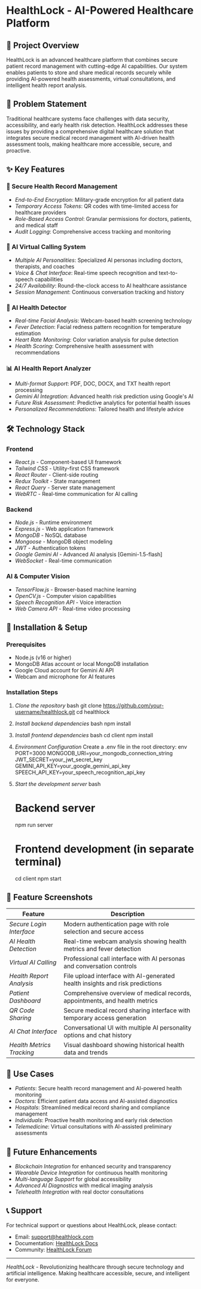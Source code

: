 # HealthLock - AI-Powered Healthcare Platform

## 📖 Project Overview

HealthLock is an advanced healthcare platform that combines secure patient record management with cutting-edge AI capabilities. Our system enables patients to store and share medical records securely while providing AI-powered health assessments, virtual consultations, and intelligent health report analysis.

## 🎯 Problem Statement

Traditional healthcare systems face challenges with data security, accessibility, and early health risk detection. HealthLock addresses these issues by providing a comprehensive digital healthcare solution that integrates secure medical record management with AI-driven health assessment tools, making healthcare more accessible, secure, and proactive.

## ✨ Key Features

### 🔐 Secure Health Record Management
- *End-to-End Encryption*: Military-grade encryption for all patient data
- *Temporary Access Tokens*: QR codes with time-limited access for healthcare providers
- *Role-Based Access Control*: Granular permissions for doctors, patients, and medical staff
- *Audit Logging*: Comprehensive access tracking and monitoring

### 🤖 AI Virtual Calling System
- *Multiple AI Personalities*: Specialized AI personas including doctors, therapists, and coaches
- *Voice & Chat Interface*: Real-time speech recognition and text-to-speech capabilities
- *24/7 Availability*: Round-the-clock access to AI healthcare assistance
- *Session Management*: Continuous conversation tracking and history

### 🏥 AI Health Detector
- *Real-time Facial Analysis*: Webcam-based health screening technology
- *Fever Detection*: Facial redness pattern recognition for temperature estimation
- *Heart Rate Monitoring*: Color variation analysis for pulse detection
- *Health Scoring*: Comprehensive health assessment with recommendations

### 📊 AI Health Report Analyzer
- *Multi-format Support*: PDF, DOC, DOCX, and TXT health report processing
- *Gemini AI Integration*: Advanced health risk prediction using Google's AI
- *Future Risk Assessment*: Predictive analytics for potential health issues
- *Personalized Recommendations*: Tailored health and lifestyle advice

## 🛠 Technology Stack

### Frontend
- *React.js* - Component-based UI framework
- *Tailwind CSS* - Utility-first CSS framework
- *React Router* - Client-side routing
- *Redux Toolkit* - State management
- *React Query* - Server state management
- *WebRTC* - Real-time communication for AI calling

### Backend
- *Node.js* - Runtime environment
- *Express.js* - Web application framework
- *MongoDB* - NoSQL database
- *Mongoose* - MongoDB object modeling
- *JWT* - Authentication tokens
- *Google Gemini AI* - Advanced AI analysis [Gemini-1.5-flash]
- *WebSocket* - Real-time communication

### AI & Computer Vision
- *TensorFlow.js* - Browser-based machine learning
- *OpenCV.js* - Computer vision capabilities
- *Speech Recognition API* - Voice interaction
- *Web Camera API* - Real-time video processing

## 🚀 Installation & Setup

### Prerequisites
- Node.js (v16 or higher)
- MongoDB Atlas account or local MongoDB installation
- Google Cloud account for Gemini AI API
- Webcam and microphone for AI features

### Installation Steps

1. *Clone the repository*
   bash
   git clone https://github.com/your-username/healthlock.git
   cd healthlock
   

2. *Install backend dependencies*
   bash
   npm install
   

3. *Install frontend dependencies*
   bash
   cd client
   npm install
   

4. *Environment Configuration*
   Create a .env file in the root directory:
   env
   PORT=3000
   MONGODB_URI=your_mongodb_connection_string
   JWT_SECRET=your_jwt_secret_key
   GEMINI_API_KEY=your_google_gemini_api_key
   SPEECH_API_KEY=your_speech_recognition_api_key
   

5. *Start the development server*
   bash
   # Backend server
   npm run server
   
   # Frontend development (in separate terminal)
   cd client
   npm start
   

## 📸 Feature Screenshots

| Feature | Description |
|---------|------------------------|
| *Secure Login Interface* | Modern authentication page with role selection and secure access |
| *AI Health Detection* | Real-time webcam analysis showing health metrics and fever detection |
| *Virtual AI Calling* | Professional call interface with AI personas and conversation controls |
| *Health Report Analysis* | File upload interface with AI-generated health insights and risk predictions |
| *Patient Dashboard* | Comprehensive overview of medical records, appointments, and health metrics |
| *QR Code Sharing* | Secure medical record sharing interface with temporary access generation |
| *AI Chat Interface* | Conversational UI with multiple AI personality options and chat history |
| *Health Metrics Tracking* | Visual dashboard showing historical health data and trends |

## 🎯 Use Cases

- *Patients*: Secure health record management and AI-powered health monitoring
- *Doctors*: Efficient patient data access and AI-assisted diagnostics
- *Hospitals*: Streamlined medical record sharing and compliance management
- *Individuals*: Proactive health monitoring and early risk detection
- *Telemedicine*: Virtual consultations with AI-assisted preliminary assessments

## 🔮 Future Enhancements

- *Blockchain Integration* for enhanced security and transparency
- *Wearable Device Integration* for continuous health monitoring
- *Multi-language Support* for global accessibility
- *Advanced AI Diagnostics* with medical imaging analysis
- *Telehealth Integration* with real doctor consultations

## 📞 Support

For technical support or questions about HealthLock, please contact:
- Email: support@healthlock.com
- Documentation: [HealthLock Docs](https://docs.healthlock.com)
- Community: [HealthLock Forum](https://forum.healthlock.com)

---

*HealthLock* - Revolutionizing healthcare through secure technology and artificial intelligence. Making healthcare accessible, secure, and intelligent for everyone.